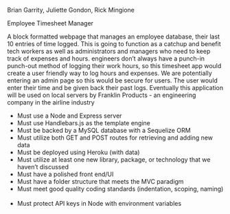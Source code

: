 Brian Garrity, Juliette Gondon, Rick Mingione

Employee Timesheet Manager

A block formatted webpage that manages an employee database, their last 10 entries of time logged. This is going to function as a catchup and benefit tech workers as well as administrators and managers who need to keep track of expenses and hours. engineers don’t always have a punch-in punch-out method of logging their work hours, so this timesheet app would create a user friendly way to log hours and expenses. We are potentially entering an admin page so this would be secure for users. The user would enter their time and be given back their past logs. Eventually this application will be used on local servers by Franklin Products - an engineering company in the airline industry 

* Must use a Node and Express server
​
* Must use Handlebars.js as the template engine
​
* Must be backed by a MySQL database with a Sequelize ORM
​
* Must utilize both GET and POST routes for retrieving and adding new data
​
* Must be deployed using Heroku (with data)
​
* Must utilize at least one new library, package, or technology that we haven’t discussed
​
* Must have a polished front end/UI
​
* Must have a folder structure that meets the MVC paradigm
​
* Must meet good quality coding standards (indentation, scoping, naming)
​
* Must protect API keys in Node with environment variables


